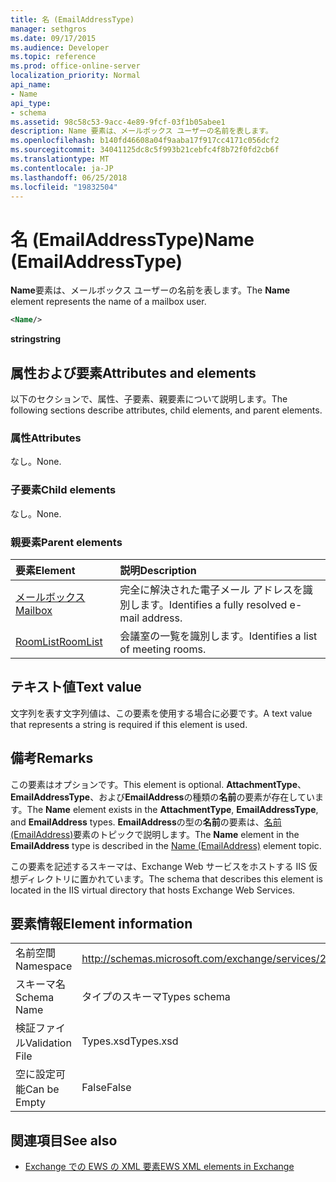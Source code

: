 ```yaml
---
title: 名 (EmailAddressType)
manager: sethgros
ms.date: 09/17/2015
ms.audience: Developer
ms.topic: reference
ms.prod: office-online-server
localization_priority: Normal
api_name:
- Name
api_type:
- schema
ms.assetid: 98c58c53-9acc-4e89-9fcf-03f1b05abee1
description: Name 要素は、メールボックス ユーザーの名前を表します。
ms.openlocfilehash: b140fd46608a04f9aaba17f917cc4171c056dcf2
ms.sourcegitcommit: 34041125dc8c5f993b21cebfc4f8b72f0fd2cb6f
ms.translationtype: MT
ms.contentlocale: ja-JP
ms.lasthandoff: 06/25/2018
ms.locfileid: "19832504"
---
```

# <a name="name-emailaddresstype"></a><span data-ttu-id="0aead-103">名 (EmailAddressType)</span><span class="sxs-lookup"><span data-stu-id="0aead-103">Name (EmailAddressType)</span></span>

<span data-ttu-id="0aead-104">**Name**要素は、メールボックス ユーザーの名前を表します。</span><span class="sxs-lookup"><span data-stu-id="0aead-104">The **Name** element represents the name of a mailbox user.</span></span> 
  
```xml
<Name/>
```

<span data-ttu-id="0aead-105">**string**</span><span class="sxs-lookup"><span data-stu-id="0aead-105">**string**</span></span>

## <a name="attributes-and-elements"></a><span data-ttu-id="0aead-106">属性および要素</span><span class="sxs-lookup"><span data-stu-id="0aead-106">Attributes and elements</span></span>

<span data-ttu-id="0aead-107">以下のセクションで、属性、子要素、親要素について説明します。</span><span class="sxs-lookup"><span data-stu-id="0aead-107">The following sections describe attributes, child elements, and parent elements.</span></span>
  
### <a name="attributes"></a><span data-ttu-id="0aead-108">属性</span><span class="sxs-lookup"><span data-stu-id="0aead-108">Attributes</span></span>

<span data-ttu-id="0aead-109">なし。</span><span class="sxs-lookup"><span data-stu-id="0aead-109">None.</span></span>
  
### <a name="child-elements"></a><span data-ttu-id="0aead-110">子要素</span><span class="sxs-lookup"><span data-stu-id="0aead-110">Child elements</span></span>

<span data-ttu-id="0aead-111">なし。</span><span class="sxs-lookup"><span data-stu-id="0aead-111">None.</span></span>
  
### <a name="parent-elements"></a><span data-ttu-id="0aead-112">親要素</span><span class="sxs-lookup"><span data-stu-id="0aead-112">Parent elements</span></span>

|<span data-ttu-id="0aead-113">**要素**</span><span class="sxs-lookup"><span data-stu-id="0aead-113">**Element**</span></span>|<span data-ttu-id="0aead-114">**説明**</span><span class="sxs-lookup"><span data-stu-id="0aead-114">**Description**</span></span>|
|:-----|:-----|
|[<span data-ttu-id="0aead-115">メールボックス</span><span class="sxs-lookup"><span data-stu-id="0aead-115">Mailbox</span></span>](mailbox.md) <br/> |<span data-ttu-id="0aead-116">完全に解決された電子メール アドレスを識別します。</span><span class="sxs-lookup"><span data-stu-id="0aead-116">Identifies a fully resolved e-mail address.</span></span>  <br/> |
|[<span data-ttu-id="0aead-117">RoomList</span><span class="sxs-lookup"><span data-stu-id="0aead-117">RoomList</span></span>](roomlist.md) <br/> |<span data-ttu-id="0aead-118">会議室の一覧を識別します。</span><span class="sxs-lookup"><span data-stu-id="0aead-118">Identifies a list of meeting rooms.</span></span>  <br/> |
   
## <a name="text-value"></a><span data-ttu-id="0aead-119">テキスト値</span><span class="sxs-lookup"><span data-stu-id="0aead-119">Text value</span></span>

<span data-ttu-id="0aead-120">文字列を表す文字列値は、この要素を使用する場合に必要です。</span><span class="sxs-lookup"><span data-stu-id="0aead-120">A text value that represents a string is required if this element is used.</span></span>
  
## <a name="remarks"></a><span data-ttu-id="0aead-121">備考</span><span class="sxs-lookup"><span data-stu-id="0aead-121">Remarks</span></span>

<span data-ttu-id="0aead-122">この要素はオプションです。</span><span class="sxs-lookup"><span data-stu-id="0aead-122">This element is optional.</span></span> <span data-ttu-id="0aead-123">**AttachmentType**、 **EmailAddressType**、および**EmailAddress**の種類の**名前**の要素が存在しています。</span><span class="sxs-lookup"><span data-stu-id="0aead-123">The **Name** element exists in the **AttachmentType**, **EmailAddressType**, and **EmailAddress** types.</span></span> <span data-ttu-id="0aead-124">**EmailAddress**の型の**名前**の要素は、[名前 (EmailAddress)](name-emailaddress.md)要素のトピックで説明します。</span><span class="sxs-lookup"><span data-stu-id="0aead-124">The **Name** element in the **EmailAddress** type is described in the [Name (EmailAddress)](name-emailaddress.md) element topic.</span></span> 
  
<span data-ttu-id="0aead-125">この要素を記述するスキーマは、Exchange Web サービスをホストする IIS 仮想ディレクトリに置かれています。</span><span class="sxs-lookup"><span data-stu-id="0aead-125">The schema that describes this element is located in the IIS virtual directory that hosts Exchange Web Services.</span></span>
  
## <a name="element-information"></a><span data-ttu-id="0aead-126">要素情報</span><span class="sxs-lookup"><span data-stu-id="0aead-126">Element information</span></span>

|||
|:-----|:-----|
|<span data-ttu-id="0aead-127">名前空間</span><span class="sxs-lookup"><span data-stu-id="0aead-127">Namespace</span></span>  <br/> |http://schemas.microsoft.com/exchange/services/2006/types  <br/> |
|<span data-ttu-id="0aead-128">スキーマ名</span><span class="sxs-lookup"><span data-stu-id="0aead-128">Schema Name</span></span>  <br/> |<span data-ttu-id="0aead-129">タイプのスキーマ</span><span class="sxs-lookup"><span data-stu-id="0aead-129">Types schema</span></span>  <br/> |
|<span data-ttu-id="0aead-130">検証ファイル</span><span class="sxs-lookup"><span data-stu-id="0aead-130">Validation File</span></span>  <br/> |<span data-ttu-id="0aead-131">Types.xsd</span><span class="sxs-lookup"><span data-stu-id="0aead-131">Types.xsd</span></span>  <br/> |
|<span data-ttu-id="0aead-132">空に設定可能</span><span class="sxs-lookup"><span data-stu-id="0aead-132">Can be Empty</span></span>  <br/> |<span data-ttu-id="0aead-133">False</span><span class="sxs-lookup"><span data-stu-id="0aead-133">False</span></span>  <br/> |
   
## <a name="see-also"></a><span data-ttu-id="0aead-134">関連項目</span><span class="sxs-lookup"><span data-stu-id="0aead-134">See also</span></span>

- [<span data-ttu-id="0aead-135">Exchange での EWS の XML 要素</span><span class="sxs-lookup"><span data-stu-id="0aead-135">EWS XML elements in Exchange</span></span>](ews-xml-elements-in-exchange.md)

